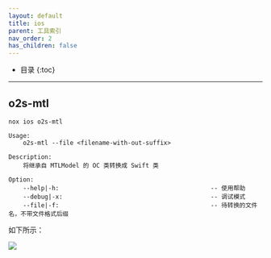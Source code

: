 ```yaml
---
layout: default
title: ios
parent: 工具索引
nav_order: 2
has_children: false
---
```


*  目录
{:toc}

---

## o2s-mtl
`nox ios o2s-mtl`

```shell
Usage:
    o2s-mtl --file <filename-with-out-suffix>

Description:
    将继承自 MTLModel 的 OC 类转换成 Swift 类

Option:
    --help|-h:                                          -- 使用帮助
    --debug|-x:                                         -- 调试模式
    --file|-f:                                          -- 待转换的文件名，不带文件格式后缀
```

如下所示：

![](https://chuquan-public-r-001.oss-cn-shanghai.aliyuncs.com/nox/nox-ios-o2s-mtl.gif)